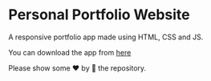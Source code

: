 # Personal Portfolio Website

A responsive portfolio app made using HTML, CSS and JS.

You can download the app from [here](https://simba-97.github.io/Portfolio)

Please show some ❤ by 🌟 the repository.
